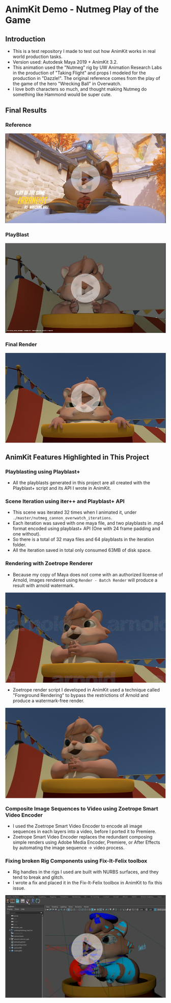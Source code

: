 # AnimKit Demo - Nutmeg Play of the Game
## Introduction
* This is a test repository I made to test out how AnimKit works in real world production tasks.
* Version used: Autodesk Maya 2019 + AnimKit 3.2.
* This animation used the "Nutmeg" rig by UW Animation Research Labs in the production of "Taking Flight" and props I modeled for the production in "Dazzle!". The original reference comes from the play of the game of the hero "Wrecking Ball" in Overwatch. 
* I love both characters so much, and thought making Nutmeg do something like Hammond would be super cute.

## Final Results
### Reference

<a href="https://errrneist.github.io/Animation-Nutmeg_POTG/videos/hammond-reference.mp4" rel="Reference" width="100">![Ref](https://github.com/Errrneist/Animation-Nutmeg_POTG/blob/master/IMG/thumbnail_reference.PNG)</a>


### PlayBlast

<a href="https://errrneist.github.io/Animation-Nutmeg_POTG/videos/nutmeg_potg_playblast.mp4" rel="Reference" width="100">![Ref](https://github.com/Errrneist/Animation-Nutmeg_POTG/blob/master/IMG/thumbnail_playblast.PNG)</a>

### Final Render

<a href="https://errrneist.github.io/Animation-Nutmeg_POTG/videos/nutmeg_potg_render.mp4" rel="Reference" width="100">![Ref](https://github.com/Errrneist/Animation-Nutmeg_POTG/blob/master/IMG/thumbnail_render.PNG)</a>

## AnimKit Features Highlighted in This Project
### Playblasting using Playblast+
* All the playblasts generated in this project are all created with the Playblast+ script and its API I wrote in AnimKit.

### Scene Iteration using iter++ and Playblast+ API
* This scene was iterated 32 times when I animated it, under `./master/nutmeg_cannon_overwatch_iterations`.
* Each iteration was saved with one maya file, and two playblasts in .mp4 format encoded using playblast+ API (One with 24 frame padding and one without).
* So there is a total of 32 maya files and 64 playblasts in the iteration folder.
* All the iteration saved in total only consumed 63MB of disk space.

### Rendering with Zoetrope Renderer
* Because my copy of Maya does not come with an authorized license of Arnold, images rendered using `Render - Batch Render` will produce a result with arnold watermark.
<img align="middle" src="https://github.com/Errrneist/Animation-Nutmeg_POTG/blob/master/bad_render_example/arnold_batch_watermark_example.png" alt="bad arnold render">

* Zoetrope render script I developed in AnimKit used a technique called "Foreground Rendering" to bypass the restrictions of Arnold and produce a watermark-free render.
<img align="middle" src="https://github.com/Errrneist/Animation-Nutmeg_POTG/blob/master/bad_render_example/zoetrope_watermark_free_example.png" alt="bad arnold render">

### Composite Image Sequences to Video using Zoetrope Smart Video Encoder
* I used the Zoetrope Smart Video Encoder to encode all image sequences in each layers into a video, before I ported it to Premiere.
* Zoetrope Smart Video Encoder replaces the redundant composing simple renders using Adobe Media Encoder, Premiere, or After Effects by automating the image sequence -> video process.

### Fixing broken Rig Components using Fix-It-Felix toolbox
* Rig handles in the rigs I used are built with NURBS surfaces, and they tend to break and glitch.
* I wrote a fix and placed it in the Fix-It-Felix toolbox in AnimKit to fix this issue.

<a href="https://errrneist.github.io/Animation-Nutmeg_POTG/videos/nutmeg_fix_broken_nurbs.mp4" rel="Reference" width="100">![Ref](https://github.com/Errrneist/Animation-Nutmeg_POTG/blob/master/IMG/thumbnail_broken_nurbs.PNG)</a>
